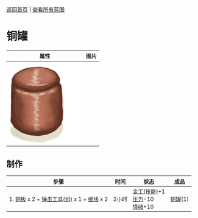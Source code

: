 [返回首页](index.md)   |  [查看所有蓝图](blueprint.md)
# 铜罐  
>   
  
  属性  |   图片   
 ----  |  ----:   
   |  ![](Sprite/CopperJar.png)   
  
## 制作  
步骤  |  时间  |  状态  |  成品  
----  |  ----  |  ----  |  ----  
1. [铜板](CopperSheet.md) x 2 + [锤击工具(组)](GpTag_Hammer.md) x 1 + [细线](CordFiber.md) x 2  |  2小时  |  [金工(技能)](Skill_Metalworking.md)+1<br>[压力](Stress.md)-10<br>[情绪](Morale.md)+10  |  [铜罐](CopperJar.md)(1)  
